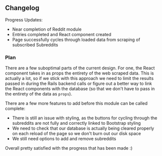 ## Changelog

Progress Updates:
- Near completion of Reddit module
- Entries completed and React component created
- Page successfully cycles through loaded data from scraping of subscribed Subreddits

### Plan
There are a few suboptimal parts of the current design. For one, the React component takes in as props the entirety of the web scraped data. This is actually a lot, so if we stick with this approach we need to limit the results passed in during the Rails backend calls or figure out a better way to link the React components with the database (so that we don't have to pass in the entirety of the data as `props`).

There are a few more features to add before this module can be called complete:
- There is still an issue with styling, as the buttons for cycling through the subreddits are not fully and correctly linked to Bootstrap styling
- We need to check that our database is actually being cleared properly on each reload of the page so we don't burn out our disk space
- We still need options to add and remove subreddits

Overall pretty satisfied with the progress that has been made :)